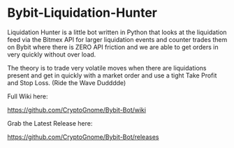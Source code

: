 # Bybit-Liquidation-Hunter

Liquidation Hunter is a little bot written in Python that looks at
the liquidation feed via the Bitmex API for larger liquidation events
and counter trades them on Bybit where there is ZERO API friction and
we are able to get orders in very quickly without over load.

The theory is to trade very volatile moves when there are liquidations
present and get in quickly with a market order and use a tight Take Profit 
and Stop Loss. (Ride the Wave Dudddde)


Full Wiki here:

https://github.com/CryptoGnome/Bybit-Bot/wiki

Grab the Latest Release here:

https://github.com/CryptoGnome/Bybit-Bot/releases





